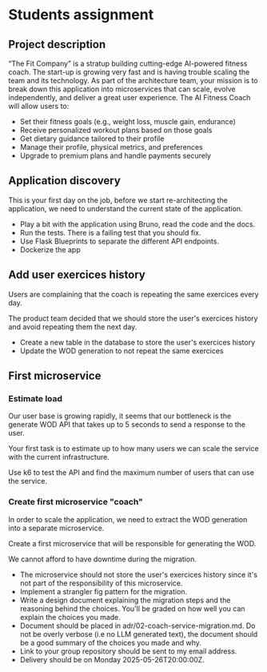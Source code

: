 # Students assignment

## Project description

“The Fit Company” is a stratup building cutting-edge AI-powered fitness coach.
The start-up is growing very fast and is having trouble scaling the team and its technology.
As part of the architecture team, your mission is to break down this application into microservices that can scale, evolve independently, and deliver a great user experience.
The AI Fitness Coach will allow users to:

- Set their fitness goals (e.g., weight loss, muscle gain, endurance)
- Receive personalized workout plans based on those goals
- Get dietary guidance tailored to their profile
- Manage their profile, physical metrics, and preferences
- Upgrade to premium plans and handle payments securely

## Application discovery

This is your first day on the job, before we start re-architecting the application, we need to understand the current state of the application.

- Play a bit with the application using Bruno, read the code and the docs.
- Run the tests. There is a failing test that you should fix.
- Use Flask Blueprints to separate the different API endpoints.
- Dockerize the app

## Add user exercices history

Users are complaining that the coach is repeating the same exercices every day.

The product team decided that we should store the user's exercices history and avoid repeating them the next day.

- Create a new table in the database to store the user's exercices history
- Update the WOD generation to not repeat the same exercices

## First microservice

### Estimate load

Our user base is growing rapidly, it seems that our bottleneck is the generate WOD API that takes up to 5 seconds to send a response to the user.

Your first task is to estimate up to how many users we can scale the service with the current infrastructure.

Use k6 to test the API and find the maximum number of users that can use the service.

### Create first microservice "coach"

In order to scale the application, we need to extract the WOD generation into a separate microservice.

Create a first microservice that will be responsible for generating the WOD.

We cannot afford to have downtime during the migration.

- The microservice should not store the user's exercices history since it's not part of the responsibility of this microservice.
- Implement a strangler fig pattern for the migration.
- Write a design document explaining the migration steps and the reasoning behind the choices. You'll be graded on how well you can explain the choices you made.
- Document should be placed in adr/02-coach-service-migration.md. Do not be overly verbose (i.e no LLM generated text), the document should be a good summary of the choices you made and why.
- Link to your group repository should be sent to my email address.
- Delivery should be on Monday 2025-05-26T20:00:00Z.
